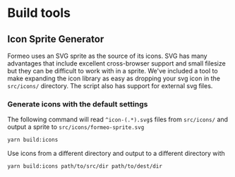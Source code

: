 # Build tools

## Icon Sprite Generator

Formeo uses an SVG sprite as the source of its icons. SVG has many advantages that include excellent cross-browser support and small filesize but they can be difficult to work with in a sprite. We've included a tool to make expanding the icon library as easy as dropping your svg icon in the `src/icons/` directory. The script also has support for external svg files.

### Generate icons with the default settings

The following command will read `^icon-(.*).svg$` files from `src/icons/` and output a sprite to `src/icons/formeo-sprite.svg`

```bash
yarn build:icons
```

Use icons from a different directory and output to a different directory with

```bash
yarn build:icons path/to/src/dir path/to/dest/dir
```

